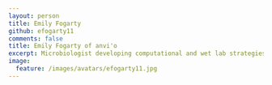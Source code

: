 ```yaml
---
layout: person
title: Emily Fogarty
github: efogarty11
comments: false
title: Emily Fogarty of anvi'o
excerpt: Microbiologist developing computational and wet lab strategies to study horizontal gene transfer in the human gut microbiome.
image:
  feature: /images/avatars/efogarty11.jpg
---
```

